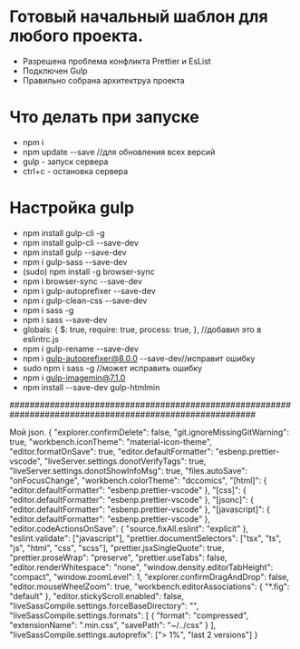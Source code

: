 # Готовый начальный шаблон для любого проекта.

- Разрешена проблема конфликта Prettier и EsList
- Подключен Gulp
- Правильно собрана архитектруа проекта

# Что делать при запуске
- npm i
- npm update --save //для обновления всех версий
- gulp - запуск сервера
- ctrl+c - остановка сервера
  
# Настройка gulp
- npm install gulp-cli -g
- npm install gulp-cli --save-dev
- npm install gulp --save-dev
- npm i gulp-sass --save-dev
- (sudo) npm install -g browser-sync
- npm i browser-sync --save-dev
- npm i gulp-autoprefixer --save-dev
- npm i gulp-clean-css --save-dev
- npm i sass -g
- npm i sass --save-dev
- globals: { $: true, require: true, process: true, }, //добавил это в eslintrc.js
- npm i gulp-rename --save-dev
- npm i gulp-autoprefixer@8.0.0 --save-dev//исправит ошибку
- sudo npm i sass -g //может исправить ошибку
- npm i gulp-imagemin@7.1.0
- npm install --save-dev gulp-htmlmin

#########################################################################################################

Мой json. { "explorer.confirmDelete": false, "git.ignoreMissingGitWarning": true, "workbench.iconTheme": "material-icon-theme", "editor.formatOnSave": true, "editor.defaultFormatter": "esbenp.prettier-vscode", "liveServer.settings.donotVerifyTags": true, "liveServer.settings.donotShowInfoMsg": true, "files.autoSave": "onFocusChange", "workbench.colorTheme": "dccomics", "[html]": { "editor.defaultFormatter": "esbenp.prettier-vscode" }, "[css]": { "editor.defaultFormatter": "esbenp.prettier-vscode" }, "[jsonc]": { "editor.defaultFormatter": "esbenp.prettier-vscode" }, "[javascript]": { "editor.defaultFormatter": "esbenp.prettier-vscode" }, "editor.codeActionsOnSave": { "source.fixAll.eslint": "explicit" }, "eslint.validate": ["javascript"], "prettier.documentSelectors": ["tsx", "ts", "js", "html", "css", "scss"], "prettier.jsxSingleQuote": true, "prettier.proseWrap": "preserve", "prettier.useTabs": false, "editor.renderWhitespace": "none", "window.density.editorTabHeight": "compact", "window.zoomLevel": 1, "explorer.confirmDragAndDrop": false, "editor.mouseWheelZoom": true, "workbench.editorAssociations": { "*.fig": "default" }, "editor.stickyScroll.enabled": false, "liveSassCompile.settings.forceBaseDirectory": "", "liveSassCompile.settings.formats": [ { "format": "compressed", "extensionName": ".min.css", "savePath": "~/../css" } ], "liveSassCompile.settings.autoprefix": ["> 1%", "last 2 versions"] }
